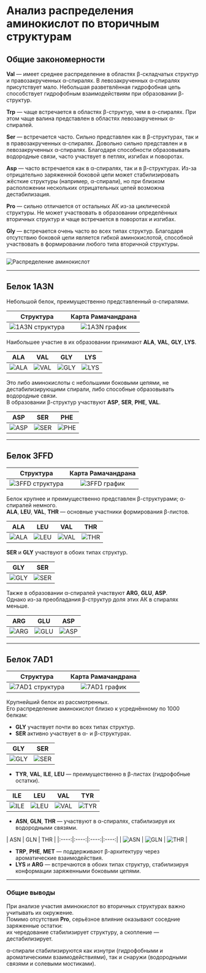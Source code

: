 # Анализ распределения аминокислот по вторичным структурам

## Общие закономерности

**Val** — имеет среднее распределение в областях β-складчатых структур и правозакрученных α-спиралях. В левозакрученных α-спиралях присутствует мало. Небольшая разветвлённая гидрофобная цепь способствует гидрофобным взаимодействиям при образовании β-структур.  

**Trp** — чаще встречается в областях β-структур, чем в α-спиралях. При этом чаще валина представлен в областях левозакрученных α-спиралей.  

**Ser** — встречается часто. Сильно представлен как в β-структурах, так и в правозакрученных α-спиралях. Довольно сильно представлен и в левозакрученных α-спиралях. Благодаря способности образовывать водородные связи, часто участвует в петлях, изгибах и поворотах.  

**Asp** — часто встречается как в α-спиралях, так и в β-структурах. Из-за отрицательно заряженной боковой цепи может стабилизировать жёсткие структуры (например, α-спирали), но при близком расположении нескольких отрицательных цепей возможна дестабилизация.  

**Pro** — сильно отличается от остальных АК из-за циклической структуры. Не может участвовать в образовании определённых вторичных структур и чаще встречается в поворотах и изгибах.  

**Gly** — встречается очень часто во всех типах структур. Благодаря отсутствию боковой цепи является гибкой аминокислотой, способной участвовать в формировании любого типа вторичной структуры.  

---

![Распределение аминокислот](https://github.com/Kashitza/prac/blob/main/prac_4/ALL_1000.png)

---

## Белок **1A3N**

Небольшой белок, преимущественно представленный α-спиралями.

| Структура | Карта Рамачандрана |
|:-----------:|:------------------:|
| ![1A3N структура](https://github.com/Kashitza/prac/blob/main/prac_4/1a3n_structure.png) | ![1A3N график](https://github.com/Kashitza/prac/blob/main/prac_4/1a3n.png) |

Наибольшее участие в их образовании принимают **ALA**, **VAL**, **GLY**, **LYS**.

| ALA | VAL | GLY | LYS |
|:----:|:----:|:----:|:----:|
| ![ALA](https://github.com/Kashitza/prac/blob/main/prac_4/ramachandran_1A3N_ALA.png) | ![VAL](https://github.com/Kashitza/prac/blob/main/prac_4/ramachandran_1A3N_VAL.png) | ![GLY](https://github.com/Kashitza/prac/blob/main/prac_4/ramachandran_1A3N_GLY.png) | ![LYS](https://github.com/Kashitza/prac/blob/main/prac_4/ramachandran_1A3N_LYS.png) |

Это либо аминокислоты с небольшими боковыми цепями, не дестабилизирующими спирали, либо способные образовывать водородные связи.  
В образовании β-структур участвуют **ASP**, **SER**, **PHE**, **VAL**.

| ASP | SER | PHE |
|:----:|:----:|:----:|
| ![ASP](https://github.com/Kashitza/prac/blob/main/prac_4/ramachandran_1A3N_ASP.png) | ![SER](https://github.com/Kashitza/prac/blob/main/prac_4/ramachandran_1A3N_SER.png) | ![PHE](https://github.com/Kashitza/prac/blob/main/prac_4/ramachandran_1A3N_PHE.png) |

---

## Белок **3FFD**

| Структура | Карта Рамачандрана |
|:-----------:|:------------------:|
| ![3FFD структура](https://github.com/Kashitza/prac/blob/main/prac_4/3ffd_structure.png) | ![3FFD график](https://github.com/Kashitza/prac/blob/main/prac_4/3ffd.png) |

Белок крупнее и преимущественно представлен β-структурами; α-спиралей немного.  
**ALA**, **LEU**, **VAL**, **THR**  — основные участники формирования β-листов.  

| ALA | LEU | VAL | THR |
|:----:|:----:|:----:|:----:|
| ![ALA](https://github.com/Kashitza/prac/blob/main/prac_4/ramachandran_3ffd_ALA.png) | ![LEU](https://github.com/Kashitza/prac/blob/main/prac_4/ramachandran_3ffd_LEU.png) | ![VAL](https://github.com/Kashitza/prac/blob/main/prac_4/ramachandran_3ffd_VAL.png) | ![THR](https://github.com/Kashitza/prac/blob/main/prac_4/ramachandran_3ffd_THR.png) |


**SER** и **GLY** участвуют в обоих типах структур.

| GLY | SER |
|:----:|:----:|
| ![GLY](https://github.com/Kashitza/prac/blob/main/prac_4/ramachandran_3ffd_GLY.png) | ![SER](https://github.com/Kashitza/prac/blob/main/prac_4/ramachandran_3ffd_SER.png) |

Также в образовании α-спиралей участвуют **ARG**, **GLU**, **ASP**.  
Однако из-за преобладания β-структур доля этих АК в спиралях меньше.

| ARG | GLU | ASP |
|:----:|:----:|:----:|
| ![ARG](https://github.com/Kashitza/prac/blob/main/prac_4/ramachandran_1A3N_ARG.png) | ![GLU](https://github.com/Kashitza/prac/blob/main/prac_4/ramachandran_1A3N_GLU.png) | ![ASP](https://github.com/Kashitza/prac/blob/main/prac_4/ramachandran_1A3N_ASP.png) |

---

## Белок **7AD1**

| Структура | Карта Рамачандрана |
|:-----------:|:------------------:|
| ![7AD1 структура](https://github.com/Kashitza/prac/blob/main/prac_4/7ad1_structure.png) | ![7AD1 график](https://github.com/Kashitza/prac/blob/main/prac_4/7ad1.png) |

Крупнейший белок из рассмотренных.  
Его распределение аминокислот близко к усреднённому по 1000 белкам:

- **GLY** участвует почти во всех типах структур.  
- **SER** активно участвует в α- и β-структурах.

| GLY | SER |
|:----:|:----:|
| ![GLY](https://github.com/Kashitza/prac/blob/main/prac_4/ramachandran_7ad1_GLY.png) | ![SER](https://github.com/Kashitza/prac/blob/main/prac_4/ramachandran_7ad1_SER.png) |


- **TYR**, **VAL**, **ILE**, **LEU** — преимущественно в β-листах (гидрофобные остатки).  

| ILE | LEU | VAL | TYR |
|:----:|:----:|:----:|:----:|
| ![ILE](https://github.com/Kashitza/prac/blob/main/prac_4/ramachandran_7ad1_ALA.png) | ![LEU](https://github.com/Kashitza/prac/blob/main/prac_4/ramachandran_7ad1_LEU.png) | ![VAL](https://github.com/Kashitza/prac/blob/main/prac_4/ramachandran_7ad1_VAL.png) | ![TYR](https://github.com/Kashitza/prac/blob/main/prac_4/ramachandran_7ad1_TYR.png) |


- **ASN**, **GLN**, **THR** — участвуют в α-спиралях, стабилизируя их водородными связями.  

| ASN | GLN | THR |
|:----:|:----:|:----:|:----:|
| ![ASN](https://github.com/Kashitza/prac/blob/main/prac_4/ramachandran_7ad1_ASN.png) | ![GLN](https://github.com/Kashitza/prac/blob/main/prac_4/ramachandran_7ad1_GLN.png) | ![THR](https://github.com/Kashitza/prac/blob/main/prac_4/ramachandran_7ad1_THR.png) |

- **TRP**, **PHE**, **MET** — поддерживают β-архитектуру через ароматические взаимодействия.  
- **LYS** и **ARG** — встречаются в обоих типах структур, стабилизируя конформации заряженными боковыми цепями.  

---

### Общие выводы

При анализе участия аминокислот во вторичных структурах важно учитывать их окружение.  
Помимо отсутствия **Pro**, серьёзное влияние оказывают соседние заряженные остатки:  
их чередование стабилизирует структуру, а скопление — дестабилизирует.  

α-спирали стабилизируются как изнутри (гидрофобными и ароматическими взаимодействиями), так и снаружи (водородными связями и солевыми мостиками).
